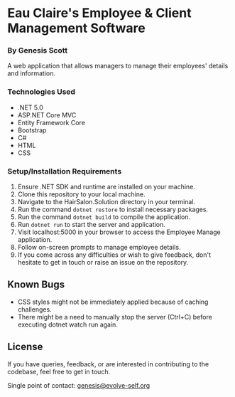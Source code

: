 # Eau Claire's Employee & Client Management Software
### By Genesis Scott

A web application that allows managers to manage their employees' details and information.

### Technologies Used
- .NET 5.0
- ASP.NET Core MVC
- Entity Framework Core
- Bootstrap
- C#
- HTML
- CSS

### Setup/Installation Requirements
1. Ensure .NET SDK and runtime are installed on your machine.
2. Clone this repository to your local machine.
3. Navigate to the HairSalon.Solution directory in your terminal.
4. Run the command ```dotnet restore``` to install necessary packages.
5. Run the command ```dotnet build``` to compile the application.
6. Run ```dotnet run``` to start the server and application.
7. Visit localhost:5000 in your browser to access the Employee Manage application.
8. Follow on-screen prompts to manage employee details.
9. If you come across any difficulties or wish to give feedback, don't hesitate to get in touch or raise an issue on the repository.

## Known Bugs
- CSS styles might not be immediately applied because of caching challenges.
- There might be a need to manually stop the server (Ctrl+C) before executing dotnet watch run again.
## License
If you have queries, feedback, or are interested in contributing to the codebase, feel free to get in touch.

Single point of contact: genesis@evolve-self.org